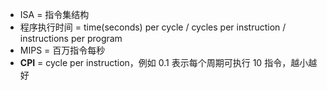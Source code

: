 - ISA = 指令集结构
- 程序执行时间 = time(seconds) per cycle / cycles per instruction / instructions per program
- MIPS = 百万指令每秒
- **CPI** = cycle per instruction，例如 0.1 表示每个周期可执行 10 指令，越小越好
